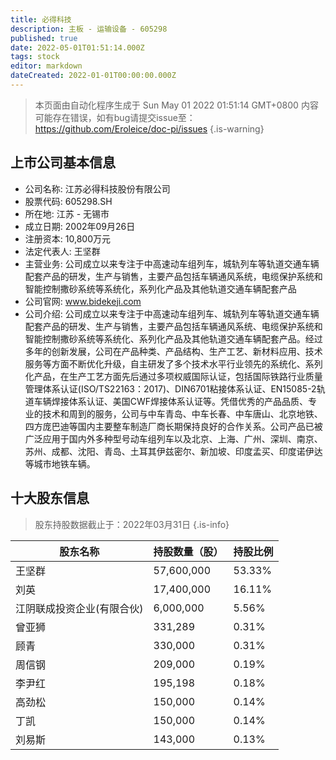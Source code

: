 ```yaml
---
title: 必得科技
description: 主板 - 运输设备 - 605298
published: true
date: 2022-05-01T01:51:14.000Z
tags: stock
editor: markdown
dateCreated: 2022-01-01T00:00:00.000Z
---
```


> 本页面由自动化程序生成于 Sun May 01 2022 01:51:14 GMT+0800
> 内容可能存在错误，如有bug请提交issue至：https://github.com/Eroleice/doc-pi/issues
{.is-warning}

## 上市公司基本信息
- 公司名称: 江苏必得科技股份有限公司
- 股票代码: 605298.SH
- 所在地: 江苏 - 无锡市
- 成立日期: 2002年09月26日
- 注册资本: 10,800万元
- 法定代表人: 王坚群
- 主营业务: 公司成立以来专注于中高速动车组列车，城轨列车等轨道交通车辆配套产品的研发，生产与销售，主要产品包括车辆通风系统，电缆保护系统和智能控制撒砂系统等系统化，系列化产品及其他轨道交通车辆配套产品
- 公司官网: www.bidekeji.com
- 公司介绍: 公司成立以来专注于中高速动车组列车、城轨列车等轨道交通车辆配套产品的研发、生产与销售，主要产品包括车辆通风系统、电缆保护系统和智能控制撒砂系统等系统化、系列化产品及其他轨道交通车辆配套产品。经过多年的创新发展，公司在产品种类、产品结构、生产工艺、新材料应用、技术服务等方面不断优化升级，自主研发了多个技术水平行业领先的系统化、系列化产品，在生产工艺方面先后通过多项权威国际认证，包括国际铁路行业质量管理体系认证(ISO/TS22163：2017)、DIN6701粘接体系认证、EN15085-2轨道车辆焊接体系认证、美国CWF焊接体系认证等。凭借优秀的产品品质、专业的技术和周到的服务，公司与中车青岛、中车长春、中车唐山、北京地铁、四方庞巴迪等国内主要整车制造厂商长期保持良好的合作关系。公司产品已被广泛应用于国内外多种型号动车组列车以及北京、上海、广州、深圳、南京、苏州、成都、沈阳、青岛、土耳其伊兹密尔、新加坡、印度孟买、印度诺伊达等城市地铁车辆。


## 十大股东信息
> 股东持股数据截止于：2022年03月31日
{.is-info}

| 股东名称 | 持股数量（股） | 持股比例 |
| --- | --- | --- |
| 王坚群 | 57,600,000 | 53.33% |
| 刘英 | 17,400,000 | 16.11% |
| 江阴联成投资企业(有限合伙) | 6,000,000 | 5.56% |
| 曾亚狮 | 331,289 | 0.31% |
| 顾青 | 330,000 | 0.31% |
| 周信钢 | 209,000 | 0.19% |
| 李尹红 | 195,198 | 0.18% |
| 高劲松 | 150,000 | 0.14% |
| 丁凯 | 150,000 | 0.14% |
| 刘易斯 | 143,000 | 0.13% |




